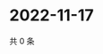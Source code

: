 # 2022-11-17

共 0 条

<!-- BEGIN WEIBO -->
<!-- 最后更新时间 Thu Nov 17 2022 20:32:54 GMT+0800 (China Standard Time) -->

<!-- END WEIBO -->
